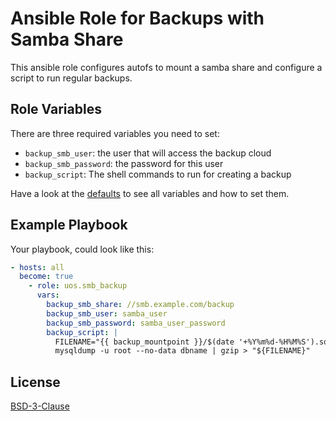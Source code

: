 # Ansible Role for Backups with Samba Share

This ansible role configures autofs to mount a samba share
and configure a script to run regular backups.

## Role Variables

There are three required variables you need to set:

* `backup_smb_user`: the user that will access the backup cloud
* `backup_smb_password`: the password for this user
* `backup_script`: The shell commands to run for creating a backup

Have a look at the [defaults](defaults/main.yml) to see all variables and how to set them.


## Example Playbook

Your playbook, could look like this:

```yaml
- hosts: all
  become: true
    - role: uos.smb_backup
      vars:
        backup_smb_share: //smb.example.com/backup
        backup_smb_user: samba_user
        backup_smb_password: samba_user_password
        backup_script: |
          FILENAME="{{ backup_mountpoint }}/$(date '+%Y%m%d-%H%M%S').sql.gz"
          mysqldump -u root --no-data dbname | gzip > "${FILENAME}"
```

## License

[BSD-3-Clause](LICENSE)
